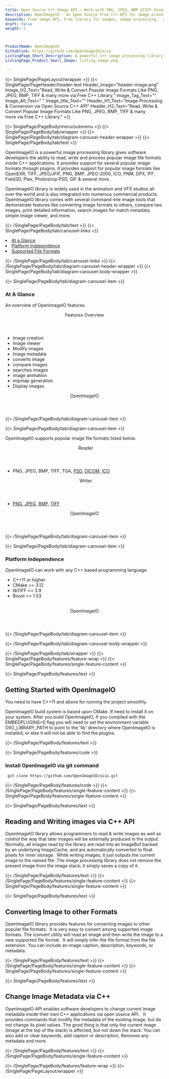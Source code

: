 ```yaml
---
title: Open Source C++ Image API – Work with PNG, JPEG, BMP &TIFF Formats
description: OpenImageIO - An Open Source Free C++ API for image processing.  Read, Write, process & convert image formats like TIFF, PNG, JPEG, PSD & GIF via C++ library.
keywords: Free image API, Free library for images, image processing,  create image C++, C++ images, image processing library, C++ PNG API, C++ JPG, C++ image API,  C++ Image creation, Modify images, Image filtering API, C++  fade image , image filtering  API, image animation, 2d image
draft: false
weight: 2



ProductName: OpenImageIO
Githublink: https://github.com/OpenImageIO/oiio
ListingPage_Short_Description: A powerful C++ image processing library gives software developers the ability to read, write and process popular image file formats.
ListingPage_Product_Small_Image: listing-image.png 

---
```


{{< SinglePage/PageLayout/wrapper >}}
{{< SinglePage/PageHeader/header-text
Header_Image="header-image.png"
Image_H2_Text="Read, Write & Convert Popular Image Formats Like PNG, JPEG, BMP, TIFF & many more via Free C++ Library."
Image_Tag_Text=""
Image_Alt_Text=" "
Image_title_Text=""
Header_H1_Text="Image Processing & Conversion via Open Source C++ API"
Header_H2_Text="Read, Write & Convert Popular Image Formats Like PNG, JPEG, BMP, TIFF & many more via Free C++ Library." >}}

{{< SinglePage/PageBody/menu/submenu >}}
{{< SinglePage/PageBody/tab/wrapper >}}
{{< SinglePage/PageBody/tab/diagram-carousel-header-wrapper >}}
{{< SinglePage/PageBody/tab/text >}}



<p>OpenImageIO is a powerful image processing library gives software developers the ability to read, write and process popular image file formats inside C++ applications. It provides support for several popular image formats through plugins. It provides support for popular image formats like OpenEXR, TIFF, JPEG/JFIF, PNG, BMP, JPEG-2000, ICO, PNM, DPX, IFF, Field3D, Ptex, Photoshop PSD, GIF & several more.</p>
<p>OpenImageIO library is widely used in the animation and VFX studios all over the world and is also integrated into numerous commercial products. OpenImageIO library comes with several command-line image tools that demonstrate features like converting image formats to others, compare two images, print detailed information, search images for match metadata, simple image viewer, and more.</p>

{{< /SinglePage/PageBody/tab/text >}}
{{< SinglePage/PageBody/tab/carousel-links >}}

<li data-target="#diagramcarousel" data-slide-to="0"><a href="#">At a Glance</a></li>
<li data-target="#diagramcarousel" data-slide-to="2"><a href="#">Platform Independence</a></li>
<li data-target="#diagramcarousel" data-slide-to="1"><a class="activetab" href="#">Supported File Formats</a></li>


{{< /SinglePage/PageBody/tab/carousel-links >}}
{{< /SinglePage/PageBody/tab/diagram-carousel-header-wrapper >}}
{{< SinglePage/PageBody/tab/diagram-carousel-body-wrapper >}}

{{< SinglePage/PageBody/tab/diagram-carousel-item >}}
<h3>At A Glance</h3>
<p>An overview of OpenImageIO features.</p>
<div class="diagram1 d1-poi">
<div class="d1-row">
<div class="d1-col d1-left"><header>Features Overview</header>
<ul>
<li>Image creation</li>
<li>Image viewer</li>
<li>Modify images</li>
<li>Image metadata</li>
<li>converts image</li>
<li>compare images</li>
<li>searches images</li>
<li>image animation</li>
<li>mipmap generation</li>
<li>Display images</li>
</ul>
</div>
<!--/left--></div>
<div class="d1-logo" style="border: none;"><!--<img src='listing-image.png' alt="Compression APIs for .NET" />--><header>OpenImageIO</header><footer><small></small></footer></div>
<!--/logo--></div>
<!--/diagram1-->
{{< /SinglePage/PageBody/tab/diagram-carousel-item >}}

{{< SinglePage/PageBody/tab/diagram-carousel-item >}}
<p>OpenImageIO supports popular image file formats listed below.</p>
<div class="diagram1 d2  d1-poi">
<div class="d1-row">
<div class="d1-col d1-left"><header><i class="fa fa-arrows-v "> </i> Reader</header>
<ul>
<li>PNG, JPEG, BMP, TIFF, TGA, <a href="https://docs.fileformat.com/image/psd/">PSD</a>, <a href="https://docs.fileformat.com/image/dicom/">DICOM</a>, <a href="https://docs.fileformat.com/image/ico/">ICO</a></li>
</ul>
</div>
<!--/left-->
<div class="d1-col d1-right"><header><i class="fa  fa-long-arrow-down"> </i> Writer</header>
<ul>
<li><a href="https://docs.fileformat.com/image/png/">PNG</a>,<a href="https://docs.fileformat.com/image/jpeg/"> JPEG</a>, <a href="https://docs.fileformat.com/image/bmp/">BMP</a>, <a href="https://docs.fileformat.com/image/tiff/">TIFF</a></li>
</ul>
</div>
<!--/right--></div>
<!--/row-->
<div class="d1-logo" style="border: none;"><!--<img src='listing-image.png' alt="Compression APIs for .NET" />--><header>OpenImageIO</header><footer><small></small></footer></div>
<!--/logo--></div>
<!--/diagram2-->
{{< /SinglePage/PageBody/tab/diagram-carousel-item >}}

{{< SinglePage/PageBody/tab/diagram-carousel-item >}}
<h3>Platform Independence</h3>
<p>OpenImageIO can work with any C++ based programming language</p>
<div class="diagram1 d1-poi">
<div class="d1-row">
<div class="d1-col d1-left">
<ul>
<li>C++11 or higher</li>
<li>CMake &gt;= 3.12</li>
<li>libTIFF &gt;= 3.9</li>
<li>Boost &gt;= 1.53</li>
</ul>
</div>
<!--/left-->
<div class="d1-col d1-right"> </div>
<!--/right--></div>
<!--/row-->
<div class="d1-logo" style="border: none;"><!--<img src='listing-image.png' alt="Compression APIs for .NET" />--><header>OpenImageIO</header><footer><small></small></footer></div>
<!--/logo--></div>
<!--/diagram2 -->
{{< /SinglePage/PageBody/tab/diagram-carousel-item >}}

{{< /SinglePage/PageBody/tab/diagram-carousel-body-wrapper >}}

{{< /SinglePage/PageBody/tab/wrapper >}}
{{< SinglePage/PageBody/features/feature-wrap >}}
{{< SinglePage/PageBody/features/single-feature-content >}}

{{< SinglePage/PageBody/features/text >}}
<h2 class="h2title">Getting Started with OpenImageIO</h2>
<p>You need to have C++11 and above for running the project smoothly.
<p>OpenImageIO build system is based upon CMake. If need to install it on your system. After you build OpenImageIO, if you compiled with the EMBEDPLUGINS=0 flag you will need to set the environment variable OIIO_LIBRARY_PATH to point to the 'lib' directory where OpenImageIO is installed, or else it will not be able to find the plugins.</p>
{{< /SinglePage/PageBody/features/text >}}

{{< SinglePage/PageBody/features/code >}}
<h3><strong>Install OpenImageIO via git command</strong></h3>
<pre><code class="html"> git clone https://github.com/OpenImageIO/oiio.git </code></pre>


{{< /SinglePage/PageBody/features/code >}}
{{< /SinglePage/PageBody/features/single-feature-content >}}
{{< SinglePage/PageBody/features/single-feature-content >}}

{{< SinglePage/PageBody/features/text >}}
<h2 class="h2title">Reading and Writing images via C++ API</h2>
<p>OpenImageIO library allows programmers to read & write images as well as control the way that later images will be externally produced in the output. Normally, all images read by the library are read into an ImageBuf backed by an underlying ImageCache, and are automatically converted to float pixels for inner storage.  While writing images, it just outputs the current image to the named file. The image processing library does not remove the present image from the image stack; it simply saves a copy of it.</p>

{{< /SinglePage/PageBody/features/text >}}
{{< /SinglePage/PageBody/features/single-feature-content >}}
{{< SinglePage/PageBody/features/single-feature-content >}}

{{< SinglePage/PageBody/features/text >}}
<h2 class="h2title">Converting Image to other Formats</h2>
<p>OpenImageIO library provides features for converting images to other popular file formats.  It is very easy to convert among supported image formats. The iconvert utility will read an image and then write the image to a new supported file format.  It will simply infer the file format from the file extension. You can include an image caption, description, keywords, or metadata.</p>

{{< /SinglePage/PageBody/features/text >}}
{{< /SinglePage/PageBody/features/single-feature-content >}}
{{< SinglePage/PageBody/features/single-feature-content >}}

{{< SinglePage/PageBody/features/text >}}
<h2 class="h2title">Change Image Metadata via C++</h2>
<p>OpenImageIO API enables software developers to change current image metadata inside their own C++ applications via open source API.   It provides commands that modify the metadata of the existing image, but do not change its pixel values. The good thing is that only the current image (image at the top of the stack) is affected, but not down the stack. You can also add or clear keywords, add caption or description, Removes any metadata and more.</p>

{{< /SinglePage/PageBody/features/text >}}
{{< /SinglePage/PageBody/features/single-feature-content >}}

{{< /SinglePage/PageBody/features/feature-wrap >}}
{{< /SinglePage/PageLayout/wrapper >}}